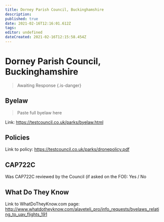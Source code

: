```yaml
---
title: Dorney Parish Council, Buckinghamshire
description: 
published: true
date: 2021-02-16T12:16:01.612Z
tags: 
editor: undefined
dateCreated: 2021-02-16T12:15:58.454Z
---
```


# Dorney Parish Council, Buckinghamshire
>  Awaiting Response
> {.is-danger}

## Byelaw
> Paste full byelaw here

Link:
https://testcouncil.co.uk/parks/byelaw.html

## Policies
Link to policy:
https://testcouncil.co.uk/parks/dronepolicy.pdf

## CAP722C

Was CAP722C reviewed by the Council (if asked on the FOI): Yes / No

## What Do They Know

Link to WhatDoTheyKnow.com page:
http://www.whatdotheyknow.com/alaveteli_pro/info_requests/byelaws_relating_to_uav_flights_191

